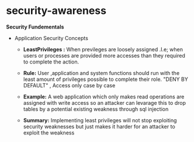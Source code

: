 # security-awareness

**Security Fundementals**

* Application Security Concepts

     * **LeastPrivileges :** When previleges are loosely assigned .I.e; when users or processes are provided more accesses than they required to complete the action. 
     
	 * **Rule:** User ,application and system functions should run with the least amount of privileges possible to complete their role.
	             "DENY BY DEFAULT" , Access only case by case
     
	 * **Example:** A web application which only makes read operations are assigned with write access so an attacker can levarage this to drop tables by a potential existing weakness through sql injection
	 
	 * **Summary:** Implementing least privileges will not stop exploiting security weaknesses but just makes it harder for an attacker to exploit the weakness
     
